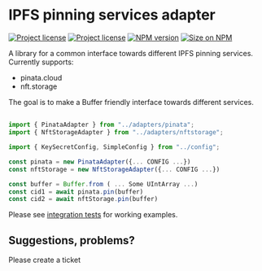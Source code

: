 # IPFS pinning services adapter
[![Project license](https://img.shields.io/badge/license-Apache2.0-blue.svg)](https://opensource.org/licenses/Apache-2.0)
[![Project license](https://img.shields.io/badge/license-MIT-blue.svg)](https://opensource.org/licenses/MIT)
[![NPM version](https://img.shields.io/npm/v/@dao-xyz/ipfs-pinning-adapter.svg?style=flat-square)](https://npmjs.com/@dao-xyz/ipfs-pinning-adapter)
[![Size on NPM](https://img.shields.io/bundlephobia/minzip/@dao-xyz/ipfs-pinning-adapter.svg?style=flat-square)](https://npmjs.com/@dao-xyz/ipfs-pinning-adapter)

A library for a common interface towards different IPFS pinning services. 
Currently supports: 
* pinata.cloud
* nft.storage

The goal is to make a Buffer friendly interface towards different services.
## 
```typescript
import { PinataAdapter } from "../adapters/pinata";
import { NftStorageAdapter } from "../adapters/nftstorage";

import { KeySecretConfig, SimpleConfig } from "../config";

const pinata = new PinataAdapter({... CONFIG ...})
const nftStorage = new NftStorageAdapter({... CONFIG ...})

const buffer = Buffer.from ( ... Some UIntArray ...)
const cid1 = await pinata.pin(buffer)
const cid2 = await nftStorage.pin(buffer)
```

Please see [integration tests](src/__tests__/index.integration.test.ts) for working examples.

## Suggestions, problems?
Please create a ticket